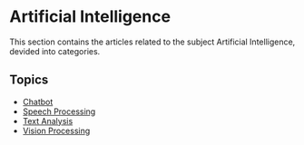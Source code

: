 # Artificial Intelligence

This section contains the articles related to the subject Artificial Intelligence, devided into categories.

## Topics

- [Chatbot](artificial-intelligence-subtopics/chatbot.md)
- [Speech Processing](artificial-intelligence-subtopics/speech-processing.md)
- [Text Analysis](artificial-intelligence-subtopics//text-analysis.md)
- [Vision Processing](artificial-intelligence-subtopics/vision-processing.md)
